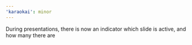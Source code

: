 ```yaml
---
'karaokai': minor
---
```


During presentations, there is now an indicator which slide is active, and how many there are
